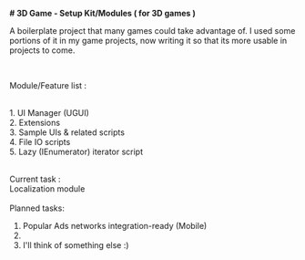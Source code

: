 <b># 3D Game - Setup Kit/Modules ( for 3D games )</b>

A boilerplate project that many games could take advantage of. I used some portions of it in my game projects, now writing it so that its more usable in projects to come.

<br>

Module/Feature list : 

<br>
1. UI Manager (UGUI)
<br>
2. Extensions
<br>
3. Sample UIs & related scripts
<br>
4. File IO scripts
<br>
5. Lazy (IEnumerator) iterator script
<br>
<br>

Current task :
<br>
Localization module
<br>
<br>
Planned tasks:
<br>
1. Popular Ads networks integration-ready (Mobile)
2. <br>
2. I'll think of something else :)

